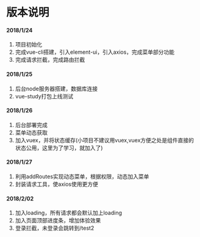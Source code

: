 # 版本说明
#### 2018/1/24



 1. 项目初始化
 2. 完成vue-cli搭建，引入element-ui，引入axios，完成菜单部分功能
 3. 完成请求拦截，完成路由拦截


#### 2018/1/25
1. 后台node服务器搭建，数据库连接
2. vue-study打包上线测试


#### 2018/1/26
1. 后台部署完成
2. 菜单动态获取
3. 加入vuex，并将状态缓存(小项目不建议用vuex,vuex方便之处是组件直接的状态公用，这里为了学习，就加入了)

#### 2018/1/27
1. 利用addRoutes实现动态菜单，根据权限，动态加入菜单
2. 封装请求工具，使axios使用更方便

#### 2018/2/02
1. 加入loading，所有请求都会默认加上loading
2. 加入页面顶部进度条，增加体验效果
3. 登录拦截，未登录会跳转到/test2
